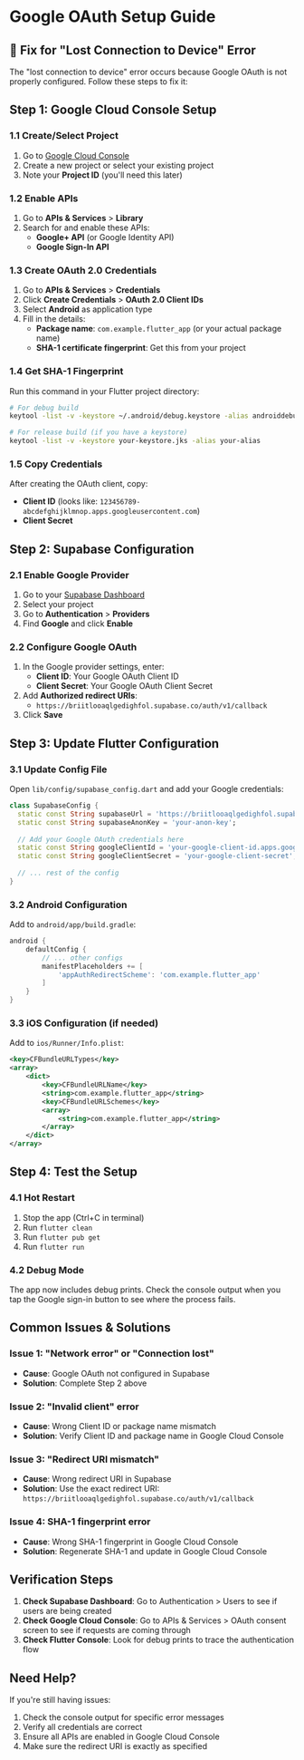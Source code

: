 # Google OAuth Setup Guide

## 🔧 Fix for "Lost Connection to Device" Error

The "lost connection to device" error occurs because Google OAuth is not properly configured. Follow these steps to fix it:

## Step 1: Google Cloud Console Setup

### 1.1 Create/Select Project
1. Go to [Google Cloud Console](https://console.cloud.google.com)
2. Create a new project or select your existing project
3. Note your **Project ID** (you'll need this later)

### 1.2 Enable APIs
1. Go to **APIs & Services** > **Library**
2. Search for and enable these APIs:
   - **Google+ API** (or Google Identity API)
   - **Google Sign-In API**

### 1.3 Create OAuth 2.0 Credentials
1. Go to **APIs & Services** > **Credentials**
2. Click **Create Credentials** > **OAuth 2.0 Client IDs**
3. Select **Android** as application type
4. Fill in the details:
   - **Package name**: `com.example.flutter_app` (or your actual package name)
   - **SHA-1 certificate fingerprint**: Get this from your project

### 1.4 Get SHA-1 Fingerprint
Run this command in your Flutter project directory:
```bash
# For debug build
keytool -list -v -keystore ~/.android/debug.keystore -alias androiddebugkey -storepass android -keypass android

# For release build (if you have a keystore)
keytool -list -v -keystore your-keystore.jks -alias your-alias
```

### 1.5 Copy Credentials
After creating the OAuth client, copy:
- **Client ID** (looks like: `123456789-abcdefghijklmnop.apps.googleusercontent.com`)
- **Client Secret**

## Step 2: Supabase Configuration

### 2.1 Enable Google Provider
1. Go to your [Supabase Dashboard](https://supabase.com/dashboard)
2. Select your project
3. Go to **Authentication** > **Providers**
4. Find **Google** and click **Enable**

### 2.2 Configure Google OAuth
1. In the Google provider settings, enter:
   - **Client ID**: Your Google OAuth Client ID
   - **Client Secret**: Your Google OAuth Client Secret
2. Add **Authorized redirect URIs**:
   - `https://briitlooaqlgedighfol.supabase.co/auth/v1/callback`
3. Click **Save**

## Step 3: Update Flutter Configuration

### 3.1 Update Config File
Open `lib/config/supabase_config.dart` and add your Google credentials:

```dart
class SupabaseConfig {
  static const String supabaseUrl = 'https://briitlooaqlgedighfol.supabase.co';
  static const String supabaseAnonKey = 'your-anon-key';
  
  // Add your Google OAuth credentials here
  static const String googleClientId = 'your-google-client-id.apps.googleusercontent.com';
  static const String googleClientSecret = 'your-google-client-secret';
  
  // ... rest of the config
}
```

### 3.2 Android Configuration
Add to `android/app/build.gradle`:

```gradle
android {
    defaultConfig {
        // ... other configs
        manifestPlaceholders += [
            'appAuthRedirectScheme': 'com.example.flutter_app'
        ]
    }
}
```

### 3.3 iOS Configuration (if needed)
Add to `ios/Runner/Info.plist`:

```xml
<key>CFBundleURLTypes</key>
<array>
    <dict>
        <key>CFBundleURLName</key>
        <string>com.example.flutter_app</string>
        <key>CFBundleURLSchemes</key>
        <array>
            <string>com.example.flutter_app</string>
        </array>
    </dict>
</array>
```

## Step 4: Test the Setup

### 4.1 Hot Restart
1. Stop the app (Ctrl+C in terminal)
2. Run `flutter clean`
3. Run `flutter pub get`
4. Run `flutter run`

### 4.2 Debug Mode
The app now includes debug prints. Check the console output when you tap the Google sign-in button to see where the process fails.

## Common Issues & Solutions

### Issue 1: "Network error" or "Connection lost"
- **Cause**: Google OAuth not configured in Supabase
- **Solution**: Complete Step 2 above

### Issue 2: "Invalid client" error
- **Cause**: Wrong Client ID or package name mismatch
- **Solution**: Verify Client ID and package name in Google Cloud Console

### Issue 3: "Redirect URI mismatch"
- **Cause**: Wrong redirect URI in Supabase
- **Solution**: Use the exact redirect URI: `https://briitlooaqlgedighfol.supabase.co/auth/v1/callback`

### Issue 4: SHA-1 fingerprint error
- **Cause**: Wrong SHA-1 fingerprint in Google Cloud Console
- **Solution**: Regenerate SHA-1 and update in Google Cloud Console

## Verification Steps

1. **Check Supabase Dashboard**: Go to Authentication > Users to see if users are being created
2. **Check Google Cloud Console**: Go to APIs & Services > OAuth consent screen to see if requests are coming through
3. **Check Flutter Console**: Look for debug prints to trace the authentication flow

## Need Help?

If you're still having issues:
1. Check the console output for specific error messages
2. Verify all credentials are correct
3. Ensure all APIs are enabled in Google Cloud Console
4. Make sure the redirect URI is exactly as specified
